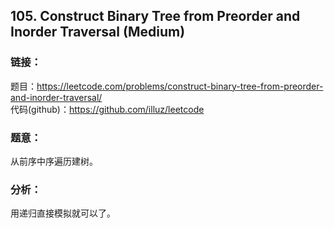 ## 105. Construct Binary Tree from Preorder and Inorder Traversal (Medium)

### **链接**：
题目：https://leetcode.com/problems/construct-binary-tree-from-preorder-and-inorder-traversal/  
代码(github)：https://github.com/illuz/leetcode

### **题意**：
从前序中序遍历建树。

### **分析**：
用递归直接模拟就可以了。
